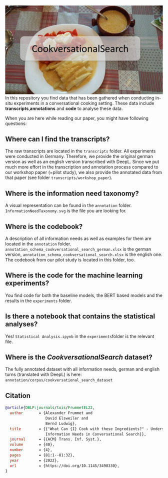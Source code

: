 ![beersoup](img/beer_soup.png)
In this repository you find data that has been gathered when conducting in-situ experiments in a conversational cooking setting. These data include **transcripts**,**annotations** and **code** to analyse these data.

When you are here while reading our paper, you might have following questions:
## Where can I find the transcripts?
The raw transcripts are located in the ```transcripts``` folder. All experiments were conducted in Germany. Therefore, we provide the original german version as well as an english version transcribed with DeepL. Since we put much more effort in the transcription and annotation process compared to our workshop paper (=pilot study), we also provide the annotated data from that paper (see folder ```transcripts/workshop_paper```).
## Where is the information need taxonomy?
A visual representation can be found in the ```annotation``` folder. ```InformationNeedTaxonomy.svg``` is the file you are looking for.
## Where is the codebook?
A description of all information needs as well as examples for them are located in the ```annotation``` folder. ```annotation_schema_cookversational_search_german.xlsx``` is the german version, ```annotation_schema_cookversational_search.xlsx``` is the english one. The codebook from our pilot study is located in this folder, too.
## Where is the code for the machine learning experiments?
You find code for both the baseline models, the BERT based models and the results in the ```experiments``` folder.
## Is there a notebook that contains the statistical analyses?
Yes! ```Statistical Analysis.ipynb``` in the ```experiments```folder is the relevant file.
## Where is the *CookversationalSearch* dataset?
The fully annotated dataset with all information needs, german and english turns (translated with DeepL) is here: ```annotation/corpus/cookversational_search_dataset```

## Citation
```bibtex
@article{DBLP:journals/tois/FrummetEL22,
  author       = {Alexander Frummet and
                  David Elsweiler and
                  Bernd Ludwig},
  title        = {{"What Can {I} Cook with these Ingredients?" - Understanding Cooking-Related
                  Information Needs in Conversational Search}},
  journal      = {{ACM} Trans. Inf. Syst.},
  volume       = {40},
  number       = {4},
  pages        = {81:1--81:32},
  year         = {2022},
  url          = {https://doi.org/10.1145/3498330},
}
```

